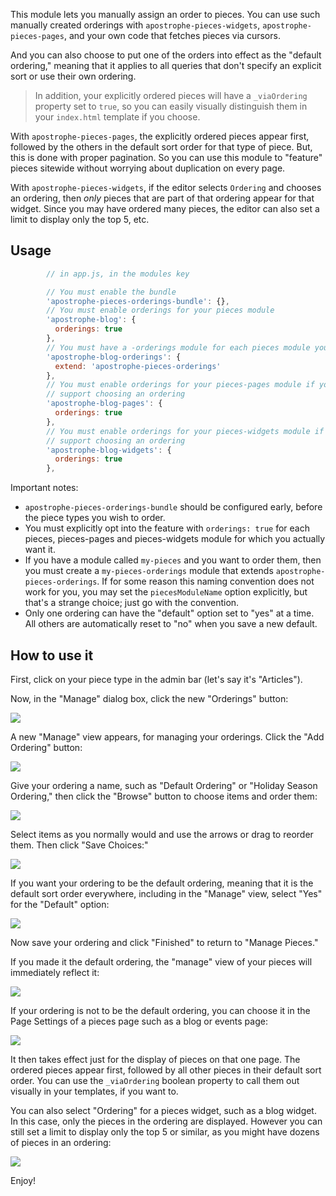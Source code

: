 This module lets you manually assign an order to pieces. You can use such manually created orderings with `apostrophe-pieces-widgets`, `apostrophe-pieces-pages`, and your own code that fetches pieces via cursors.

And you can also choose to put one of the orders into effect as the "default ordering," meaning that it applies to all queries that don't specify an explicit sort or use their own ordering.

> In addition, your explicitly ordered pieces will have a `_viaOrdering` property set to `true`, so you can easily visually distinguish them in your `index.html` template if you choose.

With `apostrophe-pieces-pages`, the explicitly ordered pieces appear first, followed by the others in the default sort order for that type of piece. But, this is done with proper pagination. So you can use this module to "feature" pieces sitewide without worrying about duplication on every page.

With `apostrophe-pieces-widgets`, if the editor selects `Ordering` and chooses an ordering, then *only* pieces that are part of that ordering appear for that widget. Since you may have ordered many pieces, the editor can also set a limit to display only the top 5, etc.

## Usage

```javascript
        // in app.js, in the modules key

        // You must enable the bundle
        'apostrophe-pieces-orderings-bundle': {},
        // You must enable orderings for your pieces module
        'apostrophe-blog': {
          orderings: true
        },
        // You must have a -orderings module for each pieces module you wish to order
        'apostrophe-blog-orderings': {
          extend: 'apostrophe-pieces-orderings'
        },
        // You must enable orderings for your pieces-pages module if you wish it to
        // support choosing an ordering
        'apostrophe-blog-pages': {
          orderings: true
        },
        // You must enable orderings for your pieces-widgets module if you wish it to
        // support choosing an ordering
        'apostrophe-blog-widgets': {
          orderings: true
        },
```

Important notes:

* `apostrophe-pieces-orderings-bundle` should be configured early, before the piece types you wish to order.
* You must explicitly opt into the feature with `orderings: true` for each pieces, pieces-pages and pieces-widgets module for which you actually want it.
* If you have a module called `my-pieces` and you want to order them, then you must create a `my-pieces-orderings` module that extends `apostrophe-pieces-orderings`. If for some reason this naming convention does not work for you, you may set the `piecesModuleName` option explicitly, but that's a strange choice; just go with the convention.
* Only one ordering can have the "default" option set to "yes" at a time. All others are automatically reset to "no" when you save a new default.

## How to use it

First, click on your piece type in the admin bar (let's say it's "Articles").

Now, in the "Manage" dialog box, click the new "Orderings" button:

<img src="https://raw.github.com/punkave/apostrophe-pieces-orderings-bundle/master/images/click-orderings-button.png?raw=true" />

A new "Manage" view appears, for managing your orderings. Click the "Add Ordering" button:

<img src="https://raw.github.com/punkave/apostrophe-pieces-orderings-bundle/master/images/add-ordering-button.png?raw=true" />

Give your ordering a name, such as "Default Ordering" or "Holiday Season Ordering," then click the "Browse" button to choose items and order them:

<img src="https://raw.github.com/punkave/apostrophe-pieces-orderings-bundle/master/images/browse-items-button.png?raw=true" />

Select items as you normally would and use the arrows or drag to reorder them. Then click "Save Choices:"

<img src="https://raw.github.com/punkave/apostrophe-pieces-orderings-bundle/master/images/select-items.png?raw=true" />

If you want your ordering to be the default ordering, meaning that it is the default sort order everywhere, including in the "Manage" view, select "Yes" for the "Default" option:

<img src="https://raw.github.com/punkave/apostrophe-pieces-orderings-bundle/master/images/default.png?raw=true" />

Now save your ordering and click "Finished" to return to "Manage Pieces."

If you made it the default ordering, the "manage" view of your pieces will immediately reflect it:

<img src="https://raw.github.com/punkave/apostrophe-pieces-orderings-bundle/master/images/manage-view-with-default-order.png?raw=true" />

If your ordering is not to be the default ordering, you can choose it in the Page Settings of a pieces page such as a blog or events page:

<img src="https://raw.github.com/punkave/apostrophe-pieces-orderings-bundle/master/images/page-settings.png?raw=true" />

It then takes effect just for the display of pieces on that one page. The ordered pieces appear first, followed by all other pieces in their default sort order. You can use the `_viaOrdering` boolean property to call them out visually in your templates, if you want to.

You can also select "Ordering" for a pieces widget, such as a blog widget. In this case, only the pieces in the ordering are displayed. However you can still set a limit to display only the top 5 or similar, as you might have dozens of pieces in an ordering:

<img src="https://raw.github.com/punkave/apostrophe-pieces-orderings-bundle/master/images/widget.png?raw=true" />

Enjoy!

